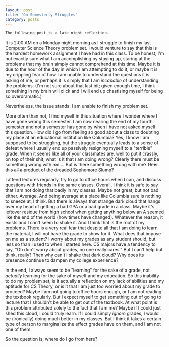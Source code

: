 ```yaml
---
layout: post
title: "On Semesterly Struggles"
category: posts
---
```


`The following post is a late night reflection.`

It is 2:00 AM on a Monday ~~night~~ morning as I struggle to finish my last Computer Science Theory problem set. I would venture to say that this is the hardest homework assignment I have had in this class. To be honest, I'm not exactly sure what I am accomplishing by staying up, staring at the problems that my brain simply cannot comprehend at this time. Maybe it is due to the hour of the day in which I am attempting to do it, or maybe it is my crippling fear of how I am unable to understand the questions it is asking of me, or perhaps it is simply that I am *incapable* of understanding the problems. (I'm not sure about that last bit; given enough time, I think something in my brain will click and I will end up chastising myself for being so overdramatic.)

Nevertheless, the issue stands: I am unable to finish my problem set.

More often than not, I find myself in this situation where I wonder where I have gone wrong this semester. I am now nearing the end of my fourth semester and not a semester has gone by when I have not asked myself this question. How did I go from feeling so good about a class to doubting my place at an educational institution like Columbia? Yes, I know I am supposed to be struggling, but the struggle eventually leads to a sense of defeat where I usually end up passively resigning myself to a "terrible" grade. When it seems like all of your classmates are, well to put it crassly, on top of their shit, what is it that *I* am doing wrong? Clearly there must be something wrong with *me*.... But is there something wrong with me? ~~Or is this all a product of the dreaded Sophomore Slump?~~

I attend lectures regularly, try to go to office hours when I can, and discuss questions with friends in the same classes. Overall, I think it is safe to say that I am not doing that badly in my classes. Maybe not great, but not bad either. Average. And being average at a place like Columbia sure is nothing to sneeze at, I think. But there is always that strange dark cloud that hangs over my head of getting a bad GPA or a bad grade in a class. Maybe it's leftover residue from high school when getting anything below an A seemed like the end of the world (how times have changed). Whatever the reason, it exists and I can't seem to shake it. And I think that is the root of my problems. There is a very real fear that despite all that I am doing to learn the material, I will not have the grade to show for it. What does that impose on me as a student? I worry about my grades as any student should, but less so than I used to when I started here. CS majors have a tendency to say, "Oh don't worry about grades, no one really cares." But I can't help but think, really? Then why can't I shake that dark cloud? Why does its presence continue to dampen my college experience? 

In the end, I always seem to be "learning" for the sake of a grade, not *actually* learning for the sake of myself and my education. So this inability to do my problem set, is it actually a reflection on my lack of abilities and my aptitude for CS Theory, or is it that I am just too worried about my grade to proceed? Maybe I am not going to office hours enough, or I am not reading the textbook regularly. But I expect myself to get something out of going to lecture that I shouldn't be able to get out of the textbook. At what point is this problem attributed solely to the fact that I am me? Maybe if I could just shed this cloud, I could truly learn. If I could simply *ignore* grades, I would be (ironically) doing much better in my classes. But I think it takes a certain type of person to marginalize the effect grades have on them, and I am not one of them.

So the question is, where do I go from here?
